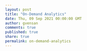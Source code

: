 ```yaml
---
layout: post
title: "On-Demand Analytics"
date: Thu, 09 Sep 2021 00:00:00 GMT
author: gvensan
comments: true
published: true
share: true
permalink: on-demand-analytics
---
```

